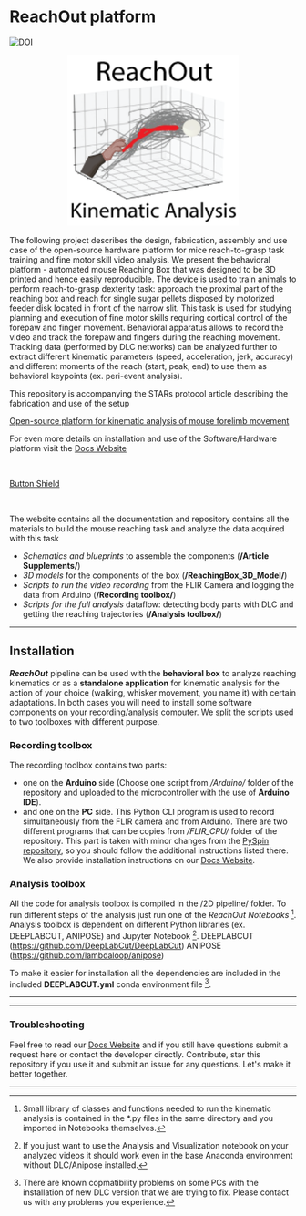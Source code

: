 # ReachOut platform
[![DOI](https://zenodo.org/badge/517810120.svg)](https://zenodo.org/doi/10.5281/zenodo.7383917)


<p align="center">
<img src="docs/images/icon.png" alt="drawing" width="300" height="300"/>
</p>

The following project describes the design, fabrication, assembly and use case of the open-source hardware platform for mice reach-to-grasp task training and fine motor skill video analysis. We present the behavioral platform - automated mouse Reaching Box that was designed to be 3D printed and hence easily reproducible. The device is used to train animals to perform reach-to-grasp dexterity task: approach the proximal part of the reaching box and reach for single sugar pellets disposed by motorized feeder disk located in front of the narrow slit. 
This task is used for studying planning and execution of fine motor skills requiring cortical control of the forepaw and finger movement. Behavioral apparatus allows to record the video and track the forepaw and fingers during the reaching movement. Tracking data (performed by DLC networks) can be analyzed further to extract different kinematic parameters (speed, acceleration, jerk, accuracy) and different moments of the reach (start, peak, end) to use them as behavioral keypoints (ex. peri-event analysis).

This repository is accompanying the STARs protocol article describing the fabrication and use of the setup

[Open-source platform for kinematic analysis of mouse forelimb movement](https://star-protocols.cell.com/protocols/3539)

For even more details on installation and use of the Software/Hardware platform visit the 
[Docs Website]

<br>

[Button Shield][Docs Website]

<br>

The website contains all the documentation and repository contains all the materials to build the mouse reaching task and analyze the data acquired with this task
- *Schematics and blueprints* to assemble the components 
	(**/Article Supplements/**)
- *3D models* for the components of the box 
	(**/ReachingBox_3D_Model/**)
- *Scripts to run the video recording* from the FLIR Camera and logging the data from Arduino 
	(**/Recording toolbox/**)
- *Scripts for the full analysis* dataflow: detecting body parts with DLC and getting the reaching trajectories 
	(**/Analysis toolbox/**)

___

## Installation
***ReachOut*** pipeline can be used with the **behavioral box** to analyze reaching kinematics or as a **standalone application** for kinematic
analysis for the action of your choice (walking, whisker movement, you name it) with certain adaptations. In both cases you
will need to install some software components on your recording/analysis computer. We split the scripts used to two toolboxes with different purpose.


### Recording toolbox
The recording toolbox contains two parts: 
- one on the **Arduino** side (Choose one script from */Arduino/* folder of the repository and uploaded to the microcontroller with the use of **Arduino IDE**). 
- and one on the **PC** side. This Python CLI program is used to record simultaneously from the FLIR camera and from Arduino. 
There are two different programs that can be copies from */FLIR_CPU/* folder of the repository. This part is taken with minor changes from the [PySpin repository], so you should follow the additional instructions listed there. 
We also provide installation instructions on our [Docs Website].


### Analysis toolbox
All the code for analysis toolbox is compiled in the /2D pipeline/ folder. To run different steps of the analysis just run
one of the *ReachOut Notebooks* [^1].
Analysis toolbox is dependent on different Python libraries (ex. DEEPLABCUT, ANIPOSE) and Jupyter Notebook [^2].
DEEPLABCUT (https://github.com/DeepLabCut/DeepLabCut)
ANIPOSE (https://github.com/lambdaloop/anipose)

To make it easier for installation all the dependencies are included in the included **DEEPLABCUT.yml** conda environment file [^3].


___

[^1]: Small library of classes and functions needed to run the kinematic analysis is contained in the *.py files in the same directory and you imported in Notebooks themselves.
[^2]: If you just want to use the Analysis and Visualization notebook on your analyzed videos it should work even in the base Anaconda environment without DLC/Anipose installed. 
[^3]: There are known copmatibility problems on some PCs with the installation of new DLC version that we are trying to fix. Please contact us with any problems you experience.
___
### Troubleshooting

Feel free to read our [Docs Website] and if you still have questions submit a request here or contact the developer directly. 
Contribute, star this repository if you use it and submit an issue for any questions. Let's make it better together.

___

[Docs Website]: https://berezhnoyd.github.io/Reaching_Task_VAI/
[PySpin repository]: https://github.com/neurojak/pySpinCapture
[Button Shield]: https://img.shields.io/badge/Click_Me!-37a779?style=for-the-badge
